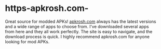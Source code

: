# https-apkrosh.com-
Great source for modded APKs! <a href="https://apkrosh.com/">apkrosh.com</a> always has the latest versions and a wide range of apps to choose from. I've downloaded several apps from here and they all work perfectly. The site is easy to navigate, and the download process is quick. I highly recommend apkrosh.com for anyone looking for mod APKs.





